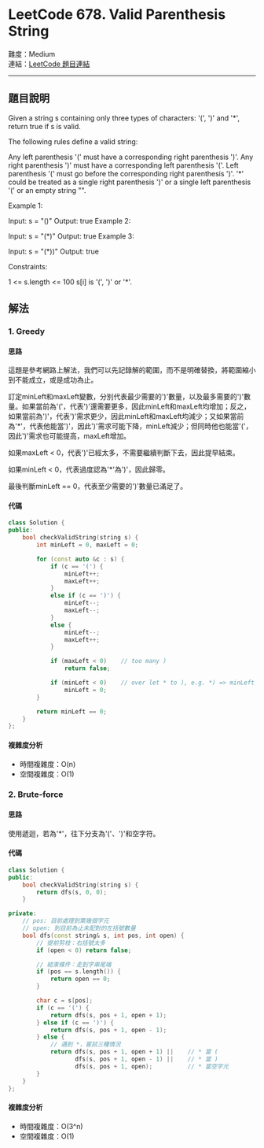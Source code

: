 # LeetCode 678. Valid Parenthesis String

難度：Medium  
連結：[LeetCode 題目連結](https://leetcode.com/problems/valid-parenthesis-string/description/)

---

## 題目說明
    
Given a string s containing only three types of characters: '(', ')' and '*', return true if s is valid.

The following rules define a valid string:

Any left parenthesis '(' must have a corresponding right parenthesis ')'.
Any right parenthesis ')' must have a corresponding left parenthesis '('.
Left parenthesis '(' must go before the corresponding right parenthesis ')'.
'*' could be treated as a single right parenthesis ')' or a single left parenthesis '(' or an empty string "".
 

Example 1:

Input: s = "()"
Output: true
Example 2:

Input: s = "(*)"
Output: true
Example 3:

Input: s = "(*))"
Output: true
 

Constraints:

1 <= s.length <= 100
s[i] is '(', ')' or '*'.

## 解法
### 1. Greedy
#### 思路

這題是參考網路上解法，我們可以先記錄解的範圍，而不是明確替換，將範圍縮小到不能成立，或是成功為止。

訂定minLeft和maxLeft變數，分別代表最少需要的')'數量，以及最多需要的')'數量。如果當前為'('，代表')'還需要更多，因此minLeft和maxLeft均增加；反之，如果當前為')'，代表')'需求更少，因此minLeft和maxLeft均減少；又如果當前為'*'，代表他能當')'，因此')'需求可能下降，minLeft減少；但同時他也能當'('，因此')'需求也可能提高，maxLeft增加。

如果maxLeft < 0，代表')'已經太多，不需要繼續判斷下去，因此提早結束。

如果minLeft < 0，代表過度認為'*'為')'，因此歸零。

最後判斷minLeft == 0，代表至少需要的')'數量已滿足了。

    
#### 代碼

```c++
class Solution {
public:
    bool checkValidString(string s) {
        int minLeft = 0, maxLeft = 0;

        for (const auto &c : s) {
            if (c == '(') {
                minLeft++;
                maxLeft++;
            }
            else if (c == ')') {
                minLeft--;
                maxLeft--;
            }
            else {
                minLeft--;
                maxLeft++;
            }

            if (maxLeft < 0)    // too many )
                return false;

            if (minLeft < 0)    // over let * to ), e.g. *) => minLeft = -1(x)
                minLeft = 0;
        }

        return minLeft == 0;
    }
};
```

#### 複雜度分析

- 時間複雜度：O(n)
- 空間複雜度：O(1)

### 2. Brute-force
#### 思路

使用遞迴，若為'*'，往下分支為'('、')'和空字符。
    
#### 代碼

```c++
class Solution {
public:
    bool checkValidString(string s) {
        return dfs(s, 0, 0);
    }

private:
    // pos: 目前處理到第幾個字元
    // open: 到目前為止未配對的左括號數量
    bool dfs(const string& s, int pos, int open) {
        // 提前剪枝：右括號太多
        if (open < 0) return false;

        // 結束條件：走到字串尾端
        if (pos == s.length()) {
            return open == 0;
        }

        char c = s[pos];
        if (c == '(') {
            return dfs(s, pos + 1, open + 1);
        } else if (c == ')') {
            return dfs(s, pos + 1, open - 1);
        } else {
            // 遇到 *，嘗試三種情況
            return dfs(s, pos + 1, open + 1) ||    // * 當 (
                   dfs(s, pos + 1, open - 1) ||    // * 當 )
                   dfs(s, pos + 1, open);          // * 當空字元
        }
    }
};
```

#### 複雜度分析

- 時間複雜度：O(3^n)
- 空間複雜度：O(1)
